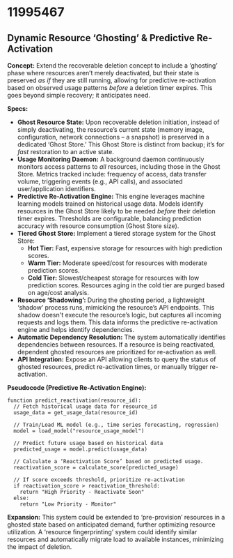 # 11995467

## Dynamic Resource ‘Ghosting’ & Predictive Re-Activation

**Concept:** Extend the recoverable deletion concept to include a ‘ghosting’ phase where resources aren’t merely deactivated, but their state is preserved *as if* they are still running, allowing for predictive re-activation based on observed usage patterns *before* a deletion timer expires. This goes beyond simple recovery; it anticipates need.

**Specs:**

*   **Ghost Resource State:** Upon recoverable deletion initiation, instead of simply deactivating, the resource’s current state (memory image, configuration, network connections – a snapshot) is preserved in a dedicated ‘Ghost Store.’  This Ghost Store is distinct from backup; it’s for *fast* restoration to an active state.
*   **Usage Monitoring Daemon:** A background daemon continuously monitors access patterns to *all* resources, including those in the Ghost Store. Metrics tracked include: frequency of access, data transfer volume, triggering events (e.g., API calls), and associated user/application identifiers.
*   **Predictive Re-Activation Engine:** This engine leverages machine learning models trained on historical usage data. Models identify resources in the Ghost Store likely to be needed *before* their deletion timer expires.  Thresholds are configurable, balancing prediction accuracy with resource consumption (Ghost Store size).
*   **Tiered Ghost Store:** Implement a tiered storage system for the Ghost Store:
    *   **Hot Tier:**  Fast, expensive storage for resources with high prediction scores.
    *   **Warm Tier:**  Moderate speed/cost for resources with moderate prediction scores.
    *   **Cold Tier:**  Slowest/cheapest storage for resources with low prediction scores.  Resources aging in the cold tier are purged based on age/cost analysis.
*   **Resource ‘Shadowing’:** During the ghosting period, a lightweight ‘shadow’ process runs, mimicking the resource’s API endpoints. This shadow doesn't execute the resource’s logic, but captures all incoming requests and logs them.  This data informs the predictive re-activation engine and helps identify dependencies.
*   **Automatic Dependency Resolution:** The system automatically identifies dependencies between resources. If a resource is being reactivated, dependent ghosted resources are prioritized for re-activation as well.
*   **API Integration:**  Expose an API allowing clients to query the status of ghosted resources, predict re-activation times, or manually trigger re-activation.

**Pseudocode (Predictive Re-Activation Engine):**

```
function predict_reactivation(resource_id):
  // Fetch historical usage data for resource_id
  usage_data = get_usage_data(resource_id)

  // Train/Load ML model (e.g., time series forecasting, regression)
  model = load_model("resource_usage_model")

  // Predict future usage based on historical data
  predicted_usage = model.predict(usage_data)

  // Calculate a ‘Reactivation Score’ based on predicted usage.
  reactivation_score = calculate_score(predicted_usage)

  // If score exceeds threshold, prioritize re-activation
  if reactivation_score > reactivation_threshold:
    return "High Priority - Reactivate Soon"
  else:
    return "Low Priority - Monitor"
```

**Expansion:** This system could be extended to ‘pre-provision’ resources in a ghosted state based on anticipated demand, further optimizing resource utilization. A ‘resource fingerprinting’ system could identify similar resources and automatically migrate load to available instances, minimizing the impact of deletion.